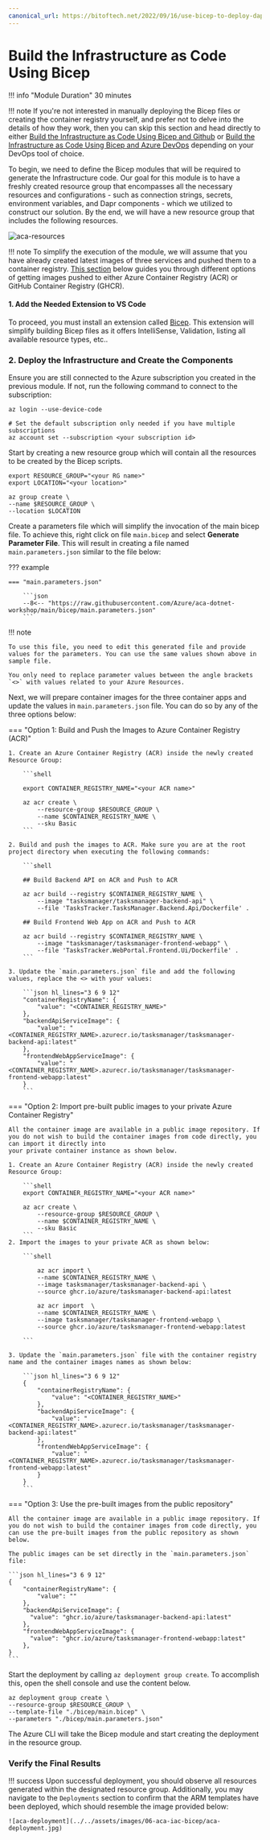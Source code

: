 ```yaml
---
canonical_url: https://bitoftech.net/2022/09/16/use-bicep-to-deploy-dapr-microservices-apps-to-azure-container-apps-part-10/
---
```


# Build the Infrastructure as Code Using Bicep

!!! info "Module Duration"
    30 minutes

!!! note
    If you're not interested in manually deploying the Bicep files or creating the container registry yourself, and prefer not to delve into the details of how they work, then you can skip this section and head directly to either [Build the Infrastructure as Code Using Bicep and Github](../../aca/06-aca-iac-bicep/ci-cd-git-action.md) or [Build the Infrastructure as Code Using Bicep and Azure DevOps](../../aca/06-aca-iac-bicep/ci-cd-azdo.md) depending on your DevOps tool of choice.

To begin, we need to define the Bicep modules that will be required to generate the Infrastructure code. Our goal for this module is to have a freshly created resource group that encompasses all the necessary resources and configurations - such as connection strings, secrets, environment variables, and Dapr components - which we utilized to construct our solution. By the end, we will have a new resource group that includes the following resources.

![aca-resources](../../assets/images/06-aca-iac-bicep/aca-rescources.jpg)

!!! note
    To simplify the execution of the module, we will assume that you have already created latest images of three services and pushed them to a container registry. [This section](#deploy-the-infrastructure-and-create-the-components) below guides you through
    different options of getting images pushed to either Azure Container Registry (ACR) or GitHub Container Registry (GHCR).

#### 1. Add the Needed Extension to VS Code
To proceed, you must install an extension called [Bicep](https://marketplace.visualstudio.com/items?itemName=ms-azuretools.vscode-bicep). This extension will simplify building Bicep files as it offers IntelliSense, Validation, listing all available resource types, etc..

### 2. Deploy the Infrastructure and Create the Components

Ensure you are still connected to the Azure subscription you created in the previous module. If not, run the following command to connect to the subscription:

```shell
az login --use-device-code

# Set the default subscription only needed if you have multiple subscriptions
az account set --subscription <your subscription id>
```

Start by creating a new resource group which will contain all the resources to be created by the Bicep scripts.

```shell
export RESOURCE_GROUP="<your RG name>"
export LOCATION="<your location>"

az group create \
--name $RESOURCE_GROUP \
--location $LOCATION
```

Create a parameters file which will simplify the invocation of the main bicep file. To achieve this, right click on file `main.bicep` and select **Generate Parameter File**. 
This will result in creating a file named `main.parameters.json` similar to the file below:

??? example

    === "main.parameters.json"
    
        ```json
        --8<-- "https://raw.githubusercontent.com/Azure/aca-dotnet-workshop/main/bicep/main.parameters.json"
        ```
!!! note

    To use this file, you need to edit this generated file and provide values for the parameters. You can use the same values shown above in sample file. 

    You only need to replace parameter values between the angle brackets `<>` with values related to your Azure Resources.

Next, we will prepare container images for the three container apps and update the values in `main.parameters.json` file. You can do so by any of the three options below:

=== "Option 1: Build and Push the Images to Azure Container Registry (ACR)"

    1. Create an Azure Container Registry (ACR) inside the newly created Resource Group:

        ```shell
        
        export CONTAINER_REGISTRY_NAME="<your ACR name>"

        az acr create \
            --resource-group $RESOURCE_GROUP \
            --name $CONTAINER_REGISTRY_NAME \
            --sku Basic
        ```

    2. Build and push the images to ACR. Make sure you are at the root project directory when executing the following commands:

        ```shell

        ## Build Backend API on ACR and Push to ACR

        az acr build --registry $CONTAINER_REGISTRY_NAME \
            --image "tasksmanager/tasksmanager-backend-api" \
            --file 'TasksTracker.TasksManager.Backend.Api/Dockerfile' .
        
        ## Build Frontend Web App on ACR and Push to ACR

        az acr build --registry $CONTAINER_REGISTRY_NAME \
            --image "tasksmanager/tasksmanager-frontend-webapp" \
            --file 'TasksTracker.WebPortal.Frontend.Ui/Dockerfile' .
        ```

    3. Update the `main.parameters.json` file and add the following values, replace the <> with your values:

        ```json hl_lines="3 6 9 12"
        "containerRegistryName": {
            "value": "<CONTAINER_REGISTRY_NAME>"
        },
        "backendApiServiceImage": {
            "value": "<CONTAINER_REGISTRY_NAME>.azurecr.io/tasksmanager/tasksmanager-backend-api:latest"
        },
        "frontendWebAppServiceImage": {
            "value": "<CONTAINER_REGISTRY_NAME>.azurecr.io/tasksmanager/tasksmanager-frontend-webapp:latest"
        }
        ```

=== "Option 2: Import pre-built public images to your private Azure Container Registry"
        
    All the container image are available in a public image repository. If you do not wish to build the container images from code directly, you can import it directly into 
    your private container instance as shown below.

    1. Create an Azure Container Registry (ACR) inside the newly created Resource Group:

        ```shell
        export CONTAINER_REGISTRY_NAME="<your ACR name>"

        az acr create \
            --resource-group $RESOURCE_GROUP \
            --name $CONTAINER_REGISTRY_NAME \
            --sku Basic
        ```
    2. Import the images to your private ACR as shown below:

        ```shell 

            az acr import \
            --name $CONTAINER_REGISTRY_NAME \
            --image tasksmanager/tasksmanager-backend-api \
            --source ghcr.io/azure/tasksmanager-backend-api:latest
            
            az acr import  \
            --name $CONTAINER_REGISTRY_NAME \
            --image tasksmanager/tasksmanager-frontend-webapp \
            --source ghcr.io/azure/tasksmanager-frontend-webapp:latest

        ```

    3. Update the `main.parameters.json` file with the container registry name and the container images names as shown below:

        ```json hl_lines="3 6 9 12"
        {
            "containerRegistryName": {
                "value": "<CONTAINER_REGISTRY_NAME>"
            },
            "backendApiServiceImage": {
                "value": "<CONTAINER_REGISTRY_NAME>.azurecr.io/tasksmanager/tasksmanager-backend-api:latest"
            },
            "frontendWebAppServiceImage": {
                "value": "<CONTAINER_REGISTRY_NAME>.azurecr.io/tasksmanager/tasksmanager-frontend-webapp:latest"
            }
        }
        ```

=== "Option 3: Use the pre-built images from the public repository"

    All the container image are available in a public image repository. If you do not wish to build the container images from code directly, you can use the pre-built images from the public repository as shown below.

    The public images can be set directly in the `main.parameters.json` file:

    ```json hl_lines="3 6 9 12"
    {
        "containerRegistryName": {
            "value": ""
        },
        "backendApiServiceImage": {
          "value": "ghcr.io/azure/tasksmanager-backend-api:latest"
        },
        "frontendWebAppServiceImage": {
          "value": "ghcr.io/azure/tasksmanager-frontend-webapp:latest"
        },
    }   
    ```

Start the deployment by calling `az deployment group create`. To accomplish this, open the shell console and use the content below.

```shell
az deployment group create \
--resource-group $RESOURCE_GROUP \
--template-file "./bicep/main.bicep" \
--parameters "./bicep/main.parameters.json"
```

The Azure CLI will take the Bicep module and start creating the deployment in the resource group.

### Verify the Final Results
!!! success
    Upon successful deployment, you should observe all resources generated within the designated resource group. Additionally, you may navigate to the `Deployments` section to confirm that the ARM templates have been deployed, which should resemble the image provided below:

    ![aca-deployment](../../assets/images/06-aca-iac-bicep/aca-deployment.jpg)